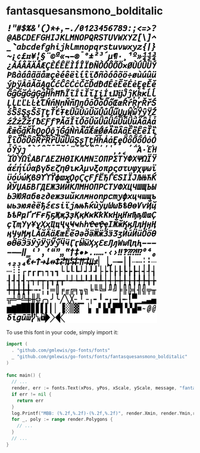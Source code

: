 # fantasquesansmono_bolditalic

![fantasquesansmono_bolditalic](fantasquesansmono_bolditalic.png)

To use this font in your code, simply import it:

```go
import (
  . "github.com/gmlewis/go-fonts/fonts"
  _ "github.com/gmlewis/go-fonts/fonts/fantasquesansmono_bolditalic"
)

func main() {
  // ...
  render, err := fonts.Text(xPos, yPos, xScale, yScale, message, "fantasquesansmono_bolditalic")
  if err != nil {
    return err
  }
  log.Printf("MBB: (%.2f,%.2f)-(%.2f,%.2f)", render.Xmin, render.Ymin,render.Xmax, render.Ymax)
  for _, poly := range render.Polygons {
    // ...
  }
  // ...
}
```
